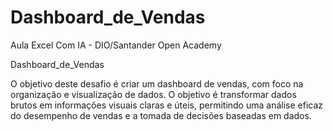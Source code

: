 # Dashboard_de_Vendas
Aula Excel Com IA - DIO/Santander Open Academy

Dashboard_de_Vendas

O objetivo deste desafio é criar um dashboard de vendas, com foco na organização e visualização de dados. 
O objetivo é transformar dados brutos em informações visuais claras e úteis, permitindo uma análise eficaz do desempenho de vendas e a tomada de decisões baseadas em dados.